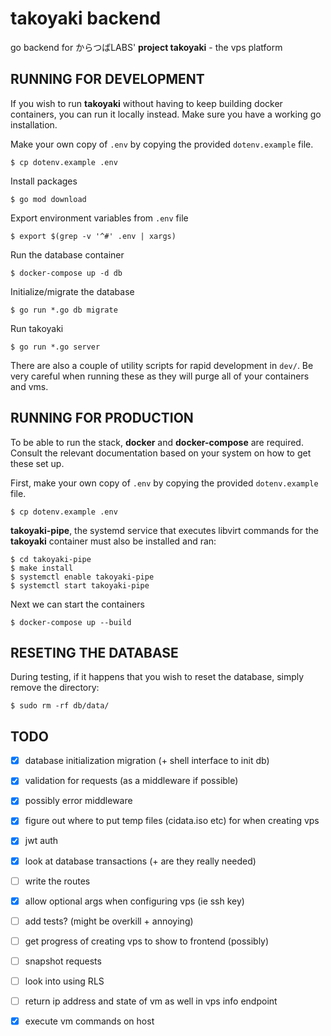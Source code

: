 
# takoyaki backend

go backend for からつばLABS' **project takoyaki** - the vps platform

## RUNNING FOR DEVELOPMENT

If you wish to run **takoyaki** without having to keep building docker
containers, you can run it locally instead. Make sure you have a working go
installation.

Make your own copy of `.env` by copying the provided `dotenv.example`
file.
```
$ cp dotenv.example .env
```

Install packages
```
$ go mod download
```

Export environment variables from `.env` file
```
$ export $(grep -v '^#' .env | xargs)
```

Run the database container
```
$ docker-compose up -d db
```

Initialize/migrate the database
```
$ go run *.go db migrate
```

Run takoyaki
```
$ go run *.go server
```

There are also a couple of utility scripts for rapid development in `dev/`. Be
very careful when running these as they will purge all of your containers and
vms.

## RUNNING FOR PRODUCTION

To be able to run the stack, **docker** and **docker-compose** are required.
Consult the relevant documentation based on your system on how to get these set
up.

First, make your own copy of `.env` by copying the provided `dotenv.example`
file.
```
$ cp dotenv.example .env
```

**takoyaki-pipe**, the systemd service that executes libvirt commands for the
**takoyaki** container must also be installed and ran:
```
$ cd takoyaki-pipe
$ make install
$ systemctl enable takoyaki-pipe
$ systemctl start takoyaki-pipe
```

Next we can start the containers
```
$ docker-compose up --build
```

## RESETING THE DATABASE

During testing, if it happens that you wish to reset the database, simply
remove the directory:
```
$ sudo rm -rf db/data/
```

## TODO

- [x] database initialization migration (+ shell interface to init db)
- [x] validation for requests (as a middleware if possible)
- [x] possibly error middleware
- [x] figure out where to put temp files (cidata.iso etc) for when creating vps
- [x] jwt auth
- [x] look at database transactions (+ are they really needed)
- [ ] write the routes
- [x] allow optional args when configuring vps (ie ssh key)
- [ ] add tests? (might be overkill + annoying)
- [ ] get progress of creating vps to show to frontend (possibly)
- [ ] snapshot requests
- [ ] look into using RLS
- [ ] return ip address and state of vm as well in vps info endpoint
- [x] execute vm commands on host

